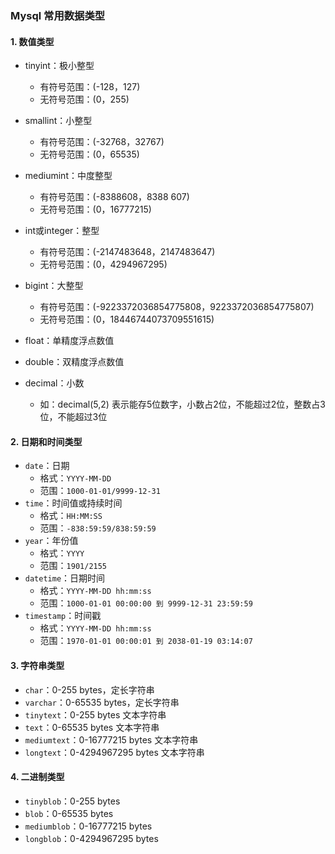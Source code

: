 ### Mysql 常用数据类型
#### 1. 数值类型
* tinyint：极小整型
    * 有符号范围：(-128，127)
    * 无符号范围：(0，255)
    
* smallint：小整型
    * 有符号范围：(-32768，32767)
    * 无符号范围：(0，65535)
    
* mediumint：中度整型
    * 有符号范围：(-8388608，8388 607)
    * 无符号范围：(0，16777215)

* int或integer：整型
    * 有符号范围：(-2147483648，2147483647)
    * 无符号范围：(0，4294967295)

* bigint：大整型
    * 有符号范围：(-9223372036854775808，9223372036854775807)
    * 无符号范围：(0，18446744073709551615)

* float：单精度浮点数值
* double：双精度浮点数值
* decimal：小数
    * 如：decimal(5,2) 表示能存5位数字，小数占2位，不能超过2位，整数占3位，不能超过3位
    

#### 2. 日期和时间类型
* `date`：日期
    * 格式：`YYYY-MM-DD`
    * 范围：`1000-01-01/9999-12-31`
* `time`：时间值或持续时间
    * 格式：`HH:MM:SS`
    * 范围：`-838:59:59/838:59:59`
* `year`：年份值
    * 格式：`YYYY`
    * 范围：`1901/2155`
* `datetime`：日期时间
    * 格式：`YYYY-MM-DD hh:mm:ss`
    * 范围：`1000-01-01 00:00:00 到 9999-12-31 23:59:59`
* `timestamp`：时间戳
    * 格式：`YYYY-MM-DD hh:mm:ss`
    * 范围：`1970-01-01 00:00:01 到 2038-01-19 03:14:07`
    
    
#### 3. 字符串类型
* `char`：0-255 bytes，定长字符串
* `varchar`：0-65535 bytes，定长字符串
* `tinytext`：0-255 bytes 文本字符串
* `text`：0-65535 bytes   文本字符串
* `mediumtext`：0-16777215 bytes 文本字符串
* `longtext`：0-4294967295 bytes 文本字符串


     
    
#### 4. 二进制类型
* `tinyblob`：0-255 bytes
* `blob`：0-65535 bytes
* `mediumblob`：0-16777215 bytes
* `longblob`：0-4294967295 bytes

     
   